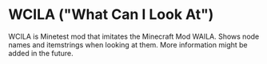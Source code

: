 # WCILA ("What Can I Look At")
 
WCILA is Minetest mod that imitates the Minecraft Mod WAILA.
Shows node names and itemstrings when looking at them. More information might be added in the future.